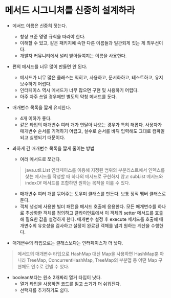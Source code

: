 # 메서드 시그니처를 신중히 설계하라

* 메서드 이름은 신중히 짓는다.
  * 항상 표준 명명 규칙을 따라야 한다.
  * 이해할 수 있고, 같은 패키지에 속한 다른 이름들과 일관되게 짓는 게 최우선이다.
  * 개발자 커뮤니티에서 널리 받아들여지는 이름을 사용한다.
  
* 편의 메서드를 너무 많이 만들면 안 된다.
  * 메서드가 너무 많은 클래스는 익히고, 사용하고, 문서화하고, 테스트하고, 유지보수하기 어렵다.
  * 인터페이스 역시 메서드가 너무 많으면 구현 및 사용하기 어렵다.
  * 아주 자주 쓰일 경우에만 별도의 약칭 메서드를 둔다.
  
* 매개변수 목록을 짧게 유지한다.
  * 4개 이하가 좋다.
  * 같은 타입의 매개변수 여러 개가 연달아 나오는 경우가 특히 해롭다. 사용자가 매개변수 순서를 기억하기 어렵고, 실수로 순서를 바꿔 입력해도 그대로 컴파일되고 실행되기 때문이다.

* 과하게 긴 매개변수 목록을 짧게 줄이는 방법
  * 여러 메서드로 쪼갠다.
  > java.util.List 인터페이스를 이용해 지정된 범위의 부분리스트에서 인덱스를 찾는 메서드를 작성할 때 하나의 메서드로 구현하지 않고 subList 메서드와 indexOf 메서드를 조합하면 원하는 목적을 이룰 수 있다.
  * 매개변수 여러 개를 묶어주는 도우미 클래스를 만든다. 보통 정적 멤버 클래스로 둔다.
  * 객체 생성에 사용한 빌더 패턴을 메서드 호출에 응용한다. 모든 매개변수를 하나로 추상화한 객체를 정의하고 클라이언트에서 이 객체의 setter 메서드를 호출해 필요한 값을 설정하게 한다. 매개변수 설정 후 execute 메서드를 호출해 매개변수의 유효성을 검사하고 설정이 완료된 객체를 넘겨 원하는 계산을 수행한다.

* 매개변수의 타입으로는 클래스보다는 인터페이스가 더 낫다.
> 메서드의 매개변수 타입으로 HashMap 대신 Map을 사용하면 HashMap뿐 아니라 TreeMap, ConcurrentHashMap, TreeMap의 부분맵 등 어떤 Map 구현체도 인수로 건넬 수 있다.

* boolean보다는 원소 2개짜리 열거 타입이 낫다.
  * 열거 타입을 사용하면 코드를 읽고 쓰기가 더 쉬워진다.
  * 선택지를 추가하기도 쉽다.  